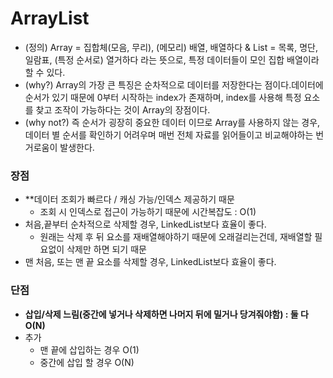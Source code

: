 # ArrayList
- (정의) Array = 집합체(모음, 무리), (메모리) 배열, 배열하다 & List = 목록, 명단, 일람표, (특정 순서로) 열거하다 라는 뜻으로, 특정 데이터들이 모인 집합 배열이라 할 수 있다.
- (why?) Array의 가장 큰 특징은 순차적으로 데이터를 저장한다는 점이다.데이터에 순서가 있기 때문에 0부터 시작하는 index가 존재하며, index를 사용해 특정 요소를 찾고 조작이 가능하다는 것이 Array의 장점이다.
- (why not?) 즉 순서가 굉장히 중요한 데이터 이므로 Array를 사용하지 않는 경우, 데이터 별 순서를 확인하기 어려우며 매번 전체 자료를 읽어들이고 비교해야하는 번거로움이 발생한다.

### 장점
- **데이터 조회가 빠르다 / 캐싱 가능/인덱스 제공하기 때문
  - 조회 시 인덱스로 접근이 가능하기 때문에 시간복잡도 :  O(1)
- 처음,끝부터 순차적으로 삭제할 경우, LinkedList보다 효율이 좋다.
  - 원래는 삭제 후 뒤 요소를 재배열해야하기 때문에 오래걸리는건데, 재배열할 필요없이 삭제만 하면 되기 때문
- 맨 처음, 또는 맨 끝 요소를 삭제할 경우, LinkedList보다 효율이 좋다.

### 단점
- **삽입/삭제 느림(중간에 넣거나 삭제하면 나머지 뒤에 밀거나 당겨줘야함) : 둘 다 O(N)**
- 추가
    - 맨 끝에 삽입하는 경우 O(1)
    - 중간에 삽입 할 경우 O(N)
